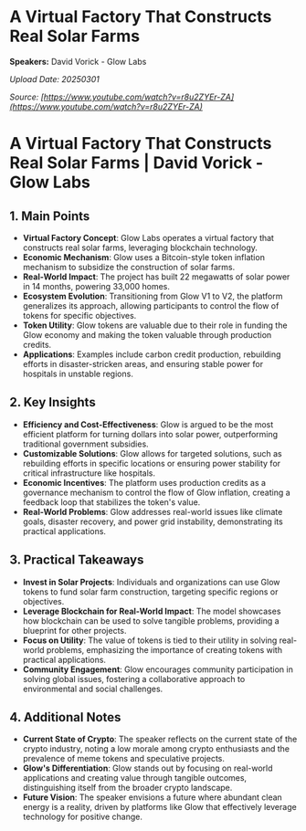 # A Virtual Factory That Constructs Real Solar Farms

**Speakers:** David Vorick - Glow Labs


*Upload Date: 20250301*

*Source: [https://www.youtube.com/watch?v=r8u2ZYEr-ZA](https://www.youtube.com/watch?v=r8u2ZYEr-ZA)*

# A Virtual Factory That Constructs Real Solar Farms | David Vorick - Glow Labs

## 1. Main Points
- **Virtual Factory Concept**: Glow Labs operates a virtual factory that constructs real solar farms, leveraging blockchain technology.
- **Economic Mechanism**: Glow uses a Bitcoin-style token inflation mechanism to subsidize the construction of solar farms.
- **Real-World Impact**: The project has built 22 megawatts of solar power in 14 months, powering 33,000 homes.
- **Ecosystem Evolution**: Transitioning from Glow V1 to V2, the platform generalizes its approach, allowing participants to control the flow of tokens for specific objectives.
- **Token Utility**: Glow tokens are valuable due to their role in funding the Glow economy and making the token valuable through production credits.
- **Applications**: Examples include carbon credit production, rebuilding efforts in disaster-stricken areas, and ensuring stable power for hospitals in unstable regions.

## 2. Key Insights
- **Efficiency and Cost-Effectiveness**: Glow is argued to be the most efficient platform for turning dollars into solar power, outperforming traditional government subsidies.
- **Customizable Solutions**: Glow allows for targeted solutions, such as rebuilding efforts in specific locations or ensuring power stability for critical infrastructure like hospitals.
- **Economic Incentives**: The platform uses production credits as a governance mechanism to control the flow of Glow inflation, creating a feedback loop that stabilizes the token's value.
- **Real-World Problems**: Glow addresses real-world issues like climate goals, disaster recovery, and power grid instability, demonstrating its practical applications.

## 3. Practical Takeaways
- **Invest in Solar Projects**: Individuals and organizations can use Glow tokens to fund solar farm construction, targeting specific regions or objectives.
- **Leverage Blockchain for Real-World Impact**: The model showcases how blockchain can be used to solve tangible problems, providing a blueprint for other projects.
- **Focus on Utility**: The value of tokens is tied to their utility in solving real-world problems, emphasizing the importance of creating tokens with practical applications.
- **Community Engagement**: Glow encourages community participation in solving global issues, fostering a collaborative approach to environmental and social challenges.

## 4. Additional Notes
- **Current State of Crypto**: The speaker reflects on the current state of the crypto industry, noting a low morale among crypto enthusiasts and the prevalence of meme tokens and speculative projects.
- **Glow's Differentiation**: Glow stands out by focusing on real-world applications and creating value through tangible outcomes, distinguishing itself from the broader crypto landscape.
- **Future Vision**: The speaker envisions a future where abundant clean energy is a reality, driven by platforms like Glow that effectively leverage technology for positive change.